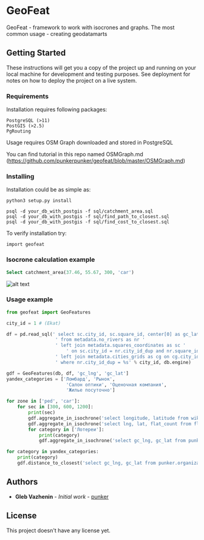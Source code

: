 # GeoFeat

GeoFeat - framework to work with isocrones and graphs. The most common usage - creating geodatamarts

## Getting Started

These instructions will get you a copy of the project up and running on your local machine for development and testing purposes. See deployment for notes on how to deploy the project on a live system.

### Requirements

Installation requires following packages:
```
PostgreSQL (>11)
PostGIS (>2.5)
PgRouting
```
Usage requires OSM Graph downloaded and stored in PostgreSQL

You can find tutorial in this repo named OSMGraph.md (https://github.com/punkerpunker/geofeat/blob/master/OSMGraph.md)

### Installing

Installation could be as simple as:

```
python3 setup.py install

psql -d your_db_with_postgis -f sql/catchment_area.sql
psql -d your_db_with_postgis -f sql/find_path_to_closest.sql
psql -d your_db_with_postgis -f sql/find_cost_to_closest.sql

```

To verify installation try: 

```
import geofeat
```

### Isocrone calculation example
```sql
Select catchment_area(37.46, 55.67, 300, 'car')
```
![alt text](https://github.com/punkerpunker/geofeat/blob/master/image.png "Isocrone example")


### Usage example

```python
from geofeat import GeoFeatures

city_id = 1 # (Ekat)

df = pd.read_sql(' select sc.city_id, sc.square_id, center[0] as gc_lat, center[1] as gc_lng '
                  ' from metadata.no_rivers as nr ' 
                  ' left join metadata.squares_coordinates as sc ' 
                      ' on sc.city_id = nr.city_id_dup and nr.square_id_dup = sc.square_id'
                  ' left join metadata.cities_grids as cg on cg.city_id = smp.city_id'
                  ' where nr.city_id_dup = %s' % city_id, db.engine)

gdf = GeoFeatures(db, df, 'gc_lng', 'gc_lat']
yandex_categories = ['Ломбард', 'Рынок', 
                      'Салон оптики', 'Оценочная компания', 
                      'Жилье посуточно']

for zone in ['ped', 'car']:
    for sec in [300, 600, 1200]:
        print(sec)
        gdf.aggregate_in_isochrone('select longitude, latitude from wikiroutes.stop where longitude is not null', sec=sec, mode=zone, column_name='stops_'+str(zone)+'_'+str(sec))
        gdf.aggregate_in_isochrone('select lng, lat, flat_count from flats.flats where lat is not null', sec=sec, mode=zone, column_name='flats_'+str(zone)+'_'+str(sec))
        for category in ['Лотереи']:
            print(category)
            gdf.aggregate_in_isochrone('select gc_lng, gc_lat from punker.organizations_short where name = \'%s\' and gc_lat is not null' % category, sec=sec, mode=zone, column_name=category + '_' + str(zone) + '_' + str(sec))

for category in yandex_categories:
    print(category)
    gdf.distance_to_closest('select gc_lng, gc_lat from punker.organizations_short where name = \'%s\' and gc_lat is not null' % category, column_name='"closest_'+category+'"', limit_meters=100000)
```

## Authors

* **Gleb Vazhenin** - *Initial work* - [punker](https://github.com/punkerpunker/)

## License

This project doesn't have any license yet.
